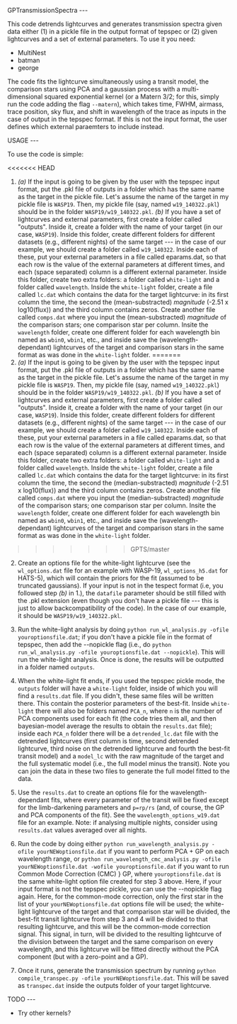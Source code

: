 GPTransmissionSpectra ---

This code detrends lightcurves and generates transmission spectra given data
either (1) in a pickle file in the output format of tepspec or (2) given
lightcurves and a set of external parameters. To use it you need:

- MultiNest
- batman
- george

The code fits the lightcurve simultaneously using a transit model, the
comparison stars using PCA and a gaussian process with a multi-dimensional
squared exponential kernel (or a Matern 3/2; for this, simply run the code
adding the flag `--matern`), which takes time, FWHM, airmass, trace position,
sky flux, and shift in wavelength of the trace as inputs in the case of output
in the tepspec format. If this is not the input format, the user defines which
external paraemters to include instead.

USAGE ---

To use the code is simple:

<<<<<<< HEAD
1. *(a)* If the input is going to be given by the user with the tepspec input
format, put the .pkl file of outputs in a folder which has the same name as the
target in the pickle file. Let's assume the name of the target in my pickle
file is `WASP19`. Then, my pickle file (say, named `w19_140322.pkl`) should be
in the folder `WASP19/w19_140322.pkl`. *(b)* If you have a set of lightcurves
and external parameters, first create a folder called "outputs". Inside it,
create a folder with the name of your target (in our case, `WASP19`). Inside
this folder, create different folders for different datasets (e.g., different
nights) of the same target --- in the case of our example, we should create a
folder called `w19_140322`. Inside each of these, put your external parameters
in a file called eparams.dat, so that each row is the value of the external
parameters at different times, and each (space separated) column is a different
external parameter. Inside this folder, create two extra folders: a folder
called `white-light` and a folder called `wavelength`. Inside the `white-light`
folder, create a file called `lc.dat` which contains the data for the target
lightcurve: in its first column the time, the second the (mean-substracted)
*magnitude* (-2.51 x log10(flux)) and the third column contains zeros. Create
another file called `comps.dat` where you input the (mean-substracted)
*magnitude* of the comparison stars; one comparison star per column. Insite the
`wavelength` folder, create one different folder for each wavelength bin named
as `wbin0`, `wbin1`, etc., and inside save the (wavelength-dependant)
lightcurves of the target and comparison stars in the same format as was done
in the `white-light` folder.
=======
1. *(a)* If the input is going to be given by the user with the tepspec input format, put the .pkl file of outputs in a folder which has the same 
   name as the target in the pickle file. Let's assume the name of the target in my pickle file is `WASP19`. Then, my pickle file (say, named 
   `w19_140322.pkl`) should be in the folder `WASP19/w19_140322.pkl`. *(b)* If you have a set of lightcurves and external parameters, first 
   create a folder called "outputs". Inside it, create a folder with the name of your target (in our case, `WASP19`). Inside this folder, 
   create different folders for different datasets (e.g., different nights) of the same target --- in the case of our example, we should create 
   a folder called `w19_140322`. Inside each of these, put your external parameters in a file called eparams.dat, so that each row is the value 
   of the external parameters at different times, and each (space separated) column is a different external parameter. Inside this folder, create 
   two extra folders: a folder called `white-light` and a folder called `wavelength`. Inside the `white-light` folder, create a file called 
   `lc.dat` which contains the data for the target lightcurve: in its first column the time, the second the (median-substracted) *magnitude* 
   (-2.51 x log10(flux)) and the third column contains zeros. Create another file called `comps.dat` where you input the (median-substracted) 
   *magnitude* of the comparison stars; one comparison star per column. Insite the `wavelength` folder, create one different folder for each 
   wavelength bin named as `wbin0`, `wbin1`, etc., and inside save the (wavelength-dependant) lightcurves of the target and comparison stars 
   in the same format as was done in the `white-light` folder. 
>>>>>>> GPTS/master

2. Create an options file for the white-light lightcurve (see the
`wl_options.dat` file for an example with WASP-19, `wl_options_h5.dat` for
HATS-5), which will contain the priors for the fit (assumed to be truncated
gaussians). If your input is not in the tespect format (i.e, you followed step
*(b)* in 1.), the `datafile` parameter should be still filled with the .pkl
extension (even though you don't have a pickle file --- this is just to allow
backcompatibility of the code). In the case of our example, it should be
`WASP19/w19_140322.pkl`.

3. Run the white-light analysis by doing `python run_wl_analysis.py -ofile
youroptionsfile.dat`; if you don't have a pickle file in the format of tepspec,
then add the --nopickle flag (i.e., do `python run_wl_analysis.py -ofile
youroptionsfile.dat --nopickle`). This will run the white-light analysis. Once
is done, the results will be outputted in a folder named `outputs`.

4. When the white-light fit ends, if you used the tepspec pickle mode, the
`outputs` folder will have a `white-light` folder, inside of which you will
find a `results.dat` file. If you didn't, these same files will be written
there. This contain the posterior parameters of the best-fit. Inside
`white-light` there will also be folders named `PCA_n`, where `n` is the number
of PCA components used for each fit (the code tries them all, and then
bayesian-model average the results to obtain the `results.dat` file); inside
each `PCA_n` folder there will be a `detrended_lc.dat` file with the detrended
lightcurves (first column is time, second detrended lightcurve, third noise on
the detrended lightcurve and fourth the best-fit transit model) and a
`model_lc` with the raw magnitude of the target and the full systematic model
(i.e., the full model minus the transit). Note you can join the data in these
two files to generate the full model fitted to the data.

5. Use the `results.dat` to create an options file for the wavelength-dependant
   fits, where every parameter of the transit will be fixed except for the
limb-darkening parameters and `p=rp/rs` (and, of course, the GP and PCA
components of the fit). See the `wavelength_options_w19.dat` file for an
example. Note: if analysing multiple nights, consider using `results.dat`
values averaged over all nights.

6. Run the code by doing either `python run_wavelength_analysis.py -ofile
yourNEWoptionsfile.dat` if you want to perform PCA + GP on each wavelength
range, or `python run_wavelength_cmc_analysis.py -ofile yourNEWoptionsfile.dat
-wofile youroptionsfile.dat` if you want to run Common Mode Correction (CMC) }
GP, where `youroptionsfile.dat` is the same white-light option file created for
step 3 above. Here, if your input format is not the tepspec pickle, you can use
the --nopickle flag again. Here, for the common-mode correction, only the first
star in the list of your `yourNEWoptionsfile.dat` options file will be used;
the white-light lightcurve of the target and that comparison star will be
divided, the best-fit transit lightcurve from step 3 and 4 will be divided to
that resulting lightcurve, and this will be the common-mode correction signal.
This signal, in turn, will be divided to the resulting lightcurve of the
division between the target and the same comparison on every wavelength, and
this lightcurve will be fitted directly without the PCA component (but with a
zero-point and a GP).

7. Once it runs, generate the transmission spectrum by running
`python compile_transpec.py -ofile yourNEWoptionsfile.dat`. This will be saved
as `transpec.dat` inside the outputs folder of your target lightcurve.

TODO ---
- Try other kernels?
